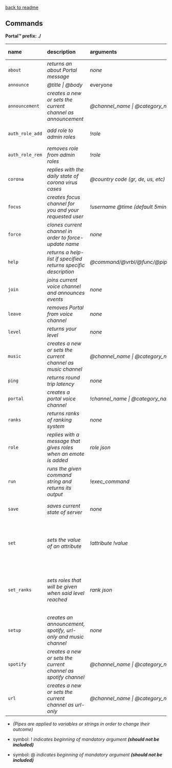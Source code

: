 [back to readme](https://github.com/keybraker/portal-discord-bot)

## Commands

**Portal™ prefix: ./**

| name | description | arguments | eligible for use | cooldown (mins) |
| :--------- | :--------- | :--------- | :--------- | :--------- |
| `about` | _returns an about Portal message_ | _none_ | everyone | - |
| `announce` | _@title \| @body_ | everyone | 1 user |
| `announcement` | _creates a new or sets the current channel as announcement_ | _@channel\_name \| @category\_name_ | admin, | admin-role/s | - |
| `auth_role_add` | _add role to admin roles_ | _!role_ | admin, admin-role/s | - |
| `auth_role_rem` | _removes role from admin roles_ | _!role_ | admin, admin-role/s | - |
| `corona` | _replies with the daily state of corona virus cases_ | _@country code (gr, de, us, etc)_ | everyone | - |
| `focus` | _creates focus channel for you and your requested user_ | _!username @time (default 5minutes)_ | everyone | - |
| `force` | _clones current channel in order to force-update name_ | _none_ | admin, admin-role/s | 2 user |
| `help` | _returns a help-list if specified returns specific description_ | _@command/@vrbl/@func/@pipe/@attr_ | everyone | - |
| `join` | _joins current voice channel and announces events_ | _none_ | everyone | 1 user |
| `leave` | _removes Portal from voice channel_ | _none_ | everyone | - |
| `level` | _returns your level_ | _none_ | everyone | - |
| `music` | _creates a new or sets the current channel as music channel_ | _@channel\_name \| @category\_name_ | admin, admin-role/s | | - |
| `ping` | _returns round trip latency_ | _none_ | everyone | - |
| `portal` | _creates a portal voice channel_ | _!channel\_name \| @category\_name_ | admin, admin-role/s | - |
| `ranks` | _returns ranks of ranking system_ | _none_ | everyone | - |
| `role` | _replies with a message that gives roles when an emote is added_ | _role json_ | admin, admin-role/s | - |
| `run` | _runs the given command string and returns its output_ | _!exec\_command_ | everyone | - |
| `save` | _saves current state of server_ | _none_ | admin, admin-role/s | 5 server |
| `set` | _sets the value of an attribute_ | _!attribute !value_ | voice owner/ portal owner, admin, admin-role/s | - |
| `set_ranks` | _sets roles that will be given when said level reached_ | _rank json_ | voice owner/ portal owner, admin, admin-role/| s | 10 server |
| `setup` | _creates an announcement, spotify, url-only and music channel_ | _none_ | admin, admin-role/s | 10 server |
| `spotify` | _creates a new or sets the current channel as spotify channel_ | _@channel\_name \| @category\_name_ | admin, | admin-role/s | - |
| `url` | _creates a new or sets the current channel as url-only_ | _@channel\_name \| @category\_name_ | admin, admin-role/s | - |

* _(Pipes are applied to variables or strings in order to change their outcome)_

* symbol: ! _indicates beginning of mandatory argument **(should not be included)**_
* symbol: @ _indicates beginning of mandatory argument **(should not be included)**_
